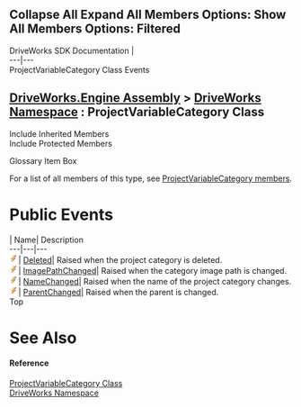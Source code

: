 Collapse All Expand All Members Options: Show All  Members Options: Filtered   
---  
DriveWorks SDK Documentation  |   
---|---  
ProjectVariableCategory Class Events   
  
[DriveWorks.Engine Assembly](topic2156.md) > [DriveWorks Namespace](topic2159.md) : ProjectVariableCategory Class  
---  
  
Include Inherited Members    
Include Protected Members    


Glossary Item Box

For a list of all members of this type, see [ProjectVariableCategory members](topic4984.md).

# Public Events

| Name| Description  
---|---|---  
![Public Event](dotnetimages/publicEvent.gif)| [Deleted](topic5006.md)| Raised when the project category is deleted.   
![Public Event](dotnetimages/publicEvent.gif)| [ImagePathChanged](topic5007.md)| Raised when the category image path is changed.   
![Public Event](dotnetimages/publicEvent.gif)| [NameChanged](topic5008.md)| Raised when the name of the project category changes.   
![Public Event](dotnetimages/publicEvent.gif)| [ParentChanged](topic5009.md)| Raised when the parent is changed.   
Top

# See Also

#### Reference

[ProjectVariableCategory Class](topic4983.md)   
[DriveWorks Namespace](topic2159.md)



